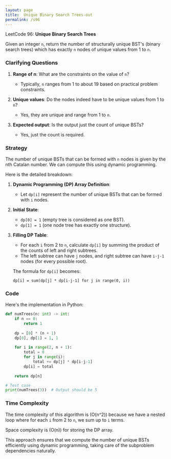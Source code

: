```yaml
---
layout: page
title:  Unique Binary Search Trees-out
permalink: /s96
---
```


LeetCode 96: **Unique Binary Search Trees**

Given an integer `n`, return the number of structurally unique BST's (binary search trees) which has exactly `n` nodes of unique values from 1 to `n`.

### Clarifying Questions

1. **Range of n**: What are the constraints on the value of `n`?
   - Typically, `n` ranges from 1 to about 19 based on practical problem constraints.
   
2. **Unique values**: Do the nodes indeed have to be unique values from 1 to `n`?
   - Yes, they are unique and range from 1 to `n`.
   
3. **Expected output**: Is the output just the count of unique BSTs?
   - Yes, just the count is required.

### Strategy

The number of unique BSTs that can be formed with `n` nodes is given by the nth Catalan number. We can compute this using dynamic programming.

Here is the detailed breakdown:

1. **Dynamic Programming (DP) Array Definition**:
   - Let `dp[i]` represent the number of unique BSTs that can be formed with `i` nodes.

2. **Initial State**:
   - `dp[0] = 1` (empty tree is considered as one BST).
   - `dp[1] = 1` (one node tree has exactly one structure).

3. **Filling DP Table**:
   - For each `i` from 2 to `n`, calculate `dp[i]` by summing the product of the counts of left and right subtrees.
   - The left subtree can have `j` nodes, and right subtree can have `i-j-1` nodes (for every possible root).

   The formula for `dp[i]` becomes:
   
   ```
   dp[i] = sum(dp[j] * dp[i-j-1] for j in range(0, i))
   ```

### Code

Here's the implementation in Python:

```python
def numTrees(n: int) -> int:
    if n == 0:
        return 1
        
    dp = [0] * (n + 1)
    dp[0], dp[1] = 1, 1
    
    for i in range(2, n + 1):
        total = 0
        for j in range(i):
            total += dp[j] * dp[i-j-1]
        dp[i] = total
        
    return dp[n]

# Test case
print(numTrees(3))  # Output should be 5
```

### Time Complexity

The time complexity of this algorithm is \(O(n^2)\) because we have a nested loop where for each `i` from 2 to `n`, we sum up to `i` terms. 

Space complexity is \(O(n)\) for storing the DP array.

This approach ensures that we compute the number of unique BSTs efficiently using dynamic programming, taking care of the subproblem dependencies naturally.